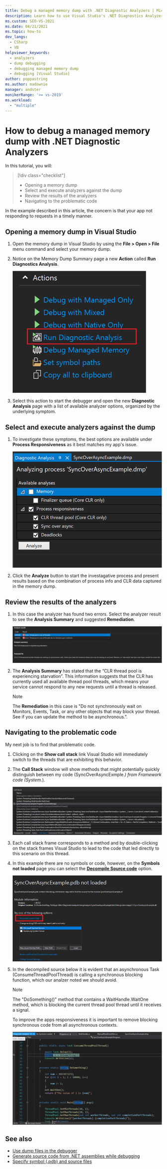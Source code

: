 ```yaml
---
title: Debug a managed memory dump with .NET Diagnostic Analyzers | Microsoft Docs
description: Learn how to use Visual Studio's .NET Diagnostics Analyzers to analyze a managed memory dump 
ms.custom: SEO-VS-2021
ms.date: 04/21/2021
ms.topic: how-to
dev_langs: 
  - CSharp
  - VB
helpviewer_keywords: 
  - analyzers
  - dump debugging
  - debugging managed memory dump
  - debugging [Visual Studio]
author: poppastring
ms.author: madownie
manager: andster
monikerRange: '>= vs-2019'
ms.workload: 
  - "multiple"
---
```


# How to debug a managed memory dump with .NET Diagnostic Analyzers



In this tutorial, you will:

> [!div class="checklist"]
> * Opening a memory dump
> * Select and execute analyzers against the dump
> * Review the results of the analyzers
> * Navigating to the problematic code


In the example described in this article, the concern is that your app not responding to requests in a timely manner. 


## Opening a memory dump in Visual Studio

1. Open the memory dump in Visual Studio by using the **File > Open > File** menu command and select your memory dump.

1. Notice on the Memory Dump Summary page a new **Action** called **Run Diagnostics Analysis**.

   ![Action - Diagnostics Analysis](../debugger/media/diagnostic-analyzer-dump-summary-actions.png)

1. Select this action to start the debugger and open the new **Diagnostic Analysis** page with a list of available analyzer options, organized by the underlying symptom.


## Select and execute analyzers against the dump

1. To investigate these symptoms, the best options are available under **Process Responsiveness** as it best matches my app's issue.

   ![Select diagnostics analyzers](../debugger/media/diagnostic-analyzer-diagnostics-analysis-window.png)

1. Click the **Analyze** button to start the investagative process and present results based on the combination of process info and CLR data captured in the memory dump.
 
## Review the results of the analyzers

1. In this case the analyzer has found two errors. Select the analyzer result to see the **Analysis Summary** and suggested **Remediation**.

   ![Diagnostics analyzers results](../debugger/media/diagnostic-analyzer-diagnostics-analysis-results.png)

1. The **Analysis Summary** has stated that the “CLR thread pool is experiencing starvation”. This information suggests that the CLR has currently used all available thread pool threads, which means your service cannot respond to any new requests until a thread is released.

    > [!NOTE] 
    > The **Remediation** in this case is "Do not synchronously wait on Monitors, Events, Task, or any other objects that may block your thread. See if you can update the method to be asynchronous.".

## Navigating to the problematic code

My next job is to find that problematic code.

1. Clicking on the **Show call stack** link Visual Studio will immediately switch to the threads that are exhibiting this behavior.

1. The **Call Stack** window will show methods that might potentially quickly distinguish between my code (SyncOverAsyncExmple.*) from Framework code (System.*).

   ![Diagnostics analyzers link to call stack](../debugger/media/diagnostic-analyzer-call-stack.png)

1. Each call stack frame corresponds to a method and by double-clicking on the stack frames Visual Studio to lead to the code that led directly to this scenario on this thread.

1. In this example there are no symbols or code, however, on the **Symbols not loaded** page you can select the **[Decompile Source code](../debugger/decompilation.md)** option.

   ![Decompilation](../debugger/media/diagnostic-analyzer-decompilation.png)

1. In the decompiled source below it is evident that an asynchronous Task (ConsumeThreadPoolThread) is calling a synchronous blocking function, which our analzer noted we should avoid.

    > [!NOTE]  
    > The "DoSomething()" method that contains a WaitHandle.WaitOne method, which is blocking the current thread pool thread until it receives a signal.

   To improve the apps responsiveness it is important to remove blocking synchronous code from all asynchronous contexts.

   ![Analyze decompiled code](../debugger/media/diagnostic-analyzer-decompiled-code.png)


## See also

* [Use dump files in the debugger](../debugger/using-dump-files.md)
* [Generate source code from .NET assemblies while debugging](../debugger/decompilation.md)
* [Specify symbol (.pdb) and source files](../debugger/specify-symbol-dot-pdb-and-source-files-in-the-visual-studio-debugger.md)
